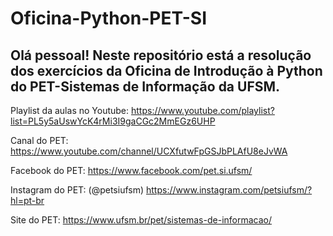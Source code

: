 # Oficina-Python-PET-SI
## Olá pessoal! Neste repositório está a resolução dos exercícios da Oficina de Introdução à Python do PET-Sistemas de Informação da UFSM. 

Playlist da aulas no Youtube: https://www.youtube.com/playlist?list=PL5y5aUswYcK4rMi3I9gaCGc2MmEGz6UHP

Canal do PET: https://www.youtube.com/channel/UCXfutwFpGSJbPLAfU8eJvWA

Facebook do PET: https://www.facebook.com/pet.si.ufsm/

Instagram do PET: (@petsiufsm) https://www.instagram.com/petsiufsm/?hl=pt-br

Site do PET: https://www.ufsm.br/pet/sistemas-de-informacao/
